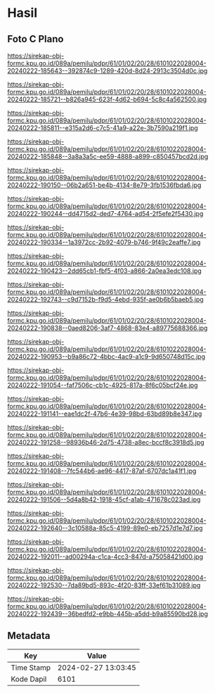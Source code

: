 # Hasil

## Foto C Plano

https://sirekap-obj-formc.kpu.go.id/089a/pemilu/pdpr/61/01/02/20/28/6101022028004-20240222-185643--392874c9-1289-420d-8d24-2913c3504d0c.jpg

https://sirekap-obj-formc.kpu.go.id/089a/pemilu/pdpr/61/01/02/20/28/6101022028004-20240222-185721--b826a945-623f-4d62-b694-5c8c4a562500.jpg

https://sirekap-obj-formc.kpu.go.id/089a/pemilu/pdpr/61/01/02/20/28/6101022028004-20240222-185811--e315a2d6-c7c5-41a9-a22e-3b7590a219f1.jpg

https://sirekap-obj-formc.kpu.go.id/089a/pemilu/pdpr/61/01/02/20/28/6101022028004-20240222-185848--3a8a3a5c-ee59-4888-a899-c850457bcd2d.jpg

https://sirekap-obj-formc.kpu.go.id/089a/pemilu/pdpr/61/01/02/20/28/6101022028004-20240222-190150--06b2a651-be4b-4134-8e79-3fb1536fbda6.jpg

https://sirekap-obj-formc.kpu.go.id/089a/pemilu/pdpr/61/01/02/20/28/6101022028004-20240222-190244--dd4715d2-ded7-4764-ad54-2f5efe2f5430.jpg

https://sirekap-obj-formc.kpu.go.id/089a/pemilu/pdpr/61/01/02/20/28/6101022028004-20240222-190334--1a3972cc-2b92-4079-b746-9f49c2eaffe7.jpg

https://sirekap-obj-formc.kpu.go.id/089a/pemilu/pdpr/61/01/02/20/28/6101022028004-20240222-190423--2dd65cb1-fbf5-4f03-a866-2a0ea3edc108.jpg

https://sirekap-obj-formc.kpu.go.id/089a/pemilu/pdpr/61/01/02/20/28/6101022028004-20240222-192743--c9d7152b-f9d5-4ebd-935f-ae0b6b5baeb5.jpg

https://sirekap-obj-formc.kpu.go.id/089a/pemilu/pdpr/61/01/02/20/28/6101022028004-20240222-190838--0aed8206-3af7-4868-83e4-a89775688366.jpg

https://sirekap-obj-formc.kpu.go.id/089a/pemilu/pdpr/61/01/02/20/28/6101022028004-20240222-190953--b9a86c72-4bbc-4ac9-a1c9-9d650748d15c.jpg

https://sirekap-obj-formc.kpu.go.id/089a/pemilu/pdpr/61/01/02/20/28/6101022028004-20240222-191054--faf7506c-cb1c-4925-817a-8f6c05bcf24e.jpg

https://sirekap-obj-formc.kpu.go.id/089a/pemilu/pdpr/61/01/02/20/28/6101022028004-20240222-191141--eae1dc2f-47b6-4e39-98bd-63bd89b8e347.jpg

https://sirekap-obj-formc.kpu.go.id/089a/pemilu/pdpr/61/01/02/20/28/6101022028004-20240222-191258--98936b46-2d75-4738-a8ec-bccf8c3918d5.jpg

https://sirekap-obj-formc.kpu.go.id/089a/pemilu/pdpr/61/01/02/20/28/6101022028004-20240222-191408--7fc544b6-ae96-4417-87af-6707dc1a41f1.jpg

https://sirekap-obj-formc.kpu.go.id/089a/pemilu/pdpr/61/01/02/20/28/6101022028004-20240222-191506--5d4a8b42-1918-45cf-a1ab-471678c023ad.jpg

https://sirekap-obj-formc.kpu.go.id/089a/pemilu/pdpr/61/01/02/20/28/6101022028004-20240222-192640--3c10588a-85c5-4199-89e0-eb7257d1e7d7.jpg

https://sirekap-obj-formc.kpu.go.id/089a/pemilu/pdpr/61/01/02/20/28/6101022028004-20240222-192011--ad00294a-c1ca-4cc3-847d-a75058421d00.jpg

https://sirekap-obj-formc.kpu.go.id/089a/pemilu/pdpr/61/01/02/20/28/6101022028004-20240222-192530--7da89bd5-893c-4f20-83ff-33ef61b31089.jpg

https://sirekap-obj-formc.kpu.go.id/089a/pemilu/pdpr/61/01/02/20/28/6101022028004-20240222-192439--36bedfd2-e9bb-445b-a5dd-b9a85590bd28.jpg


## Metadata

| Key        | Value               |
| ---------- | ------------------- |
| Time Stamp | 2024-02-27 13:03:45 |
| Kode Dapil | 6101                |



